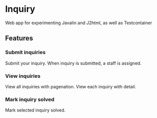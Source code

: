 # Inquiry
Web app for experimenting Javalin and J2html, as well as Testcontainer

## Features
### Submit inquiries
Submit your inquiry.
When inquiry is submitted, a staff is assigned.

### View inquiries
View all inquiries with pagenation.
View each inquiry with detail.

### Mark inquiry solved
Mark selected inquiry solved.
